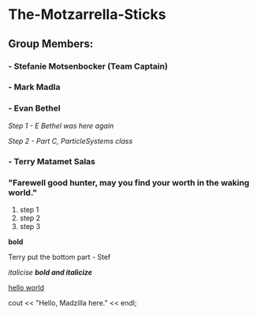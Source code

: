 # The-Motzarrella-Sticks
## Group Members:
### - Stefanie Motsenbocker (Team Captain)
### - Mark Madla
### - Evan Bethel
*Step 1 - E Bethel was here again*

*Step 2 - Part C, ParticleSystems class*
### - Terry Matamet Salas

### "Farewell good hunter, may you find your worth in the waking world."

1. step 1
2. step 2
3. step 3

**bold**

Terry put the bottom part - Stef

*italicise*
***bold and italicize***

[hello world](websit)

cout << "Hello, Madzilla here." << endl;

